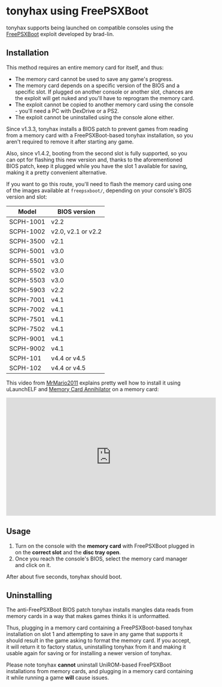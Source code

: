 ---
---

tonyhax using FreePSXBoot
=========================

tonyhax supports being launched on compatible consoles using the [FreePSXBoot](https://github.com/brad-lin/FreePSXBoot) exploit developed by brad-lin.

Installation
------------

This method requires an entire memory card for itself, and thus:
 * The memory card cannot be used to save any game's progress.
 * The memory card depends on a specific version of the BIOS and a specific slot. If plugged on another console or another slot, chances are the exploit will get nuked and you'll have to reprogram the memory card.
 * The exploit cannot be copied to another memory card using the console - you'll need a PC with DexDrive or a PS2.
 * The exploit cannot be uninstalled using the console alone either.

Since v1.3.3, tonyhax installs a BIOS patch to prevent games from reading from a memory card with a FreePSXBoot-based tonyhax installation, so you aren't required to remove it after starting any game.

Also, since v1.4.2, booting from the second slot is fully supported, so you can opt for flashing this new version and, thanks to the aforementioned BIOS patch, keep it plugged while you have the slot 1 available for saving, making it a pretty convenient alternative.

If you want to go this route, you'll need to flash the memory card using one of the images available at `freepsxboot/`, depending on your console's BIOS version and slot:

| Model     | BIOS version       |
|-----------|--------------------|
| SCPH-1001 | v2.2               |
| SCPH-1002 | v2.0, v2.1 or v2.2 |
| SCPH-3500 | v2.1               |
| SCPH-5001 | v3.0               |
| SCPH-5501 | v3.0               |
| SCPH-5502 | v3.0               |
| SCPH-5503 | v3.0               |
| SCPH-5903 | v2.2               |
| SCPH-7001 | v4.1               |
| SCPH-7002 | v4.1               |
| SCPH-7501 | v4.1               |
| SCPH-7502 | v4.1               |
| SCPH-9001 | v4.1               |
| SCPH-9002 | v4.1               |
| SCPH-101  | v4.4 or v4.5       |
| SCPH-102  | v4.4 or v4.5       |

This video from [MrMario2011](https://www.youtube.com/channel/UC-YlkP3c1zKUPfyMMurARAQ) explains pretty well how to install it using uLaunchELF and [Memory Card Annihilator](https://www.ps2-home.com/forum/viewtopic.php?t=116) on a memory card:

<iframe width="560" height="315" src="https://www.youtube.com/embed/ggpm-thuaTY" frameborder="0" allow="accelerometer; autoplay; clipboard-write; encrypted-media; gyroscope; picture-in-picture" allowfullscreen class="yt-video"></iframe>

Usage
-----

1. Turn on the console with the **memory card** with FreePSXBoot plugged in on the **correct slot** and the **disc tray open**.
2. Once you reach the console's BIOS, select the memory card manager and click on it.

After about five seconds, tonyhax should boot.

Uninstalling
------------

The anti-FreePSXBoot BIOS patch tonyhax installs mangles data reads from memory cards in a way that makes games thinks it is unformatted.

Thus, plugging in a memory card containing a FreePSXBoot-based tonyhax installation on slot 1 and attempting to save in any game that supports it should result in the game asking to format the memory card. If you accept, it will return it to factory status, uninstalling tonyhax from it and making it usable again for saving or for installing a newer version of tonyhax.

Please note tonyhax **cannot** uninstall UniROM-based FreePSXBoot installations from memory cards, and plugging in a memory card containing it while running a game **will** cause issues.

